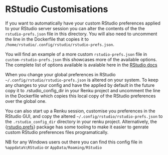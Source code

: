 # RStudio Customisations

If you want to automatically have your custom RStudio preferences applied to your RStudio server session you can alter the contents of the the `rstudio-prefs.json` file in this directory.
You will also need to uncomment the line in the Dockerfile that copies it to `/home/rstudio/.config/rstudio/rstudio-prefs.json`. 

You will find an example of a more custom `rstudio-prefs.json` file in `custom-rstudio-prefs.json` this showcases more of the available options.
The complete list of options available is avalable here in the [RStudio docs](https://docs.posit.co/ide/server-pro/session_user_settings/session_user_settings.html)

When you change your global preferences in RStudio `~/.config/rstudio/rstudio-prefs.json` is altered on your system.
To keep any changes to your config and have the applied by default in the future copy it to .rstudio_config_dir in your Renku project and uncomment the line in the Dockerfile which copies this local copy of the RStudio preferences over the global one.

You can also start up a Renku session, customise you preferences in the RStudio GUI, and copy the altered `~/.config/rstudio/rstudio-prefs.json` to the `.rstudio_config_dir` directory in your renku project. 
Alternatively, the {[rstudio.prefs](https://www.danieldsjoberg.com/rstudio.prefs/index.html)} package has some tooling to make it easier to genrate custom RStudio preferences files programatically.

NB for any Windows users out there you can find this config file in `%appdata%\RStudio` or `AppData/Roaming/RStudio`

